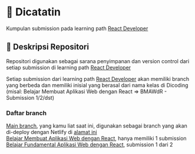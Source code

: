 # 📒 Dicatatin

Kumpulan submission pada learning path [React Developer](https://www.dicoding.com/learningpaths/58)

## 🚀 Deskripsi Repositori

Repositori digunakan sebagai sarana penyimpanan dan version control dari setiap submission di learning path [React Developer](https://www.dicoding.com/learningpaths/58)

Setiap submission dari learning path [React Developer](https://www.dicoding.com/learningpaths/58) akan memiliki branch yang berbeda dan memiliki inisial yang berasal dari nama kelas di Dicoding (misal: Belajar Membuat Aplikasi Web dengan React => BMAWdR - Submission 1/2/dst)

### Daftar branch
[Main branch](https://github.com/khw15/react-notes), yang kamu liat saat ini, digunakan sebagai branch yang akan di-deploy dengan Netlify di [alamat ini](https://dicatatin.netlify.app/)<br>
[Belajar Membuat Aplikasi Web dengan React](https://github.com/khw15/react-notes/tree/BMAWdR), hanya memiliki 1 submission<br>
[Belajar Fundamental Aplikasi Web dengan React](https://github.com/khw15/react-notes/tree/BFAWdR-1), submission 1 dari 2
